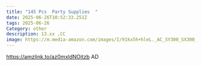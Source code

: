 ```yaml
---
title: "145 Pcs  Party Supplies  "
date: 2025-06-26T10:52:33.251Z
tags: 2025-06-26
Category: other
description: 13.xx ,CC
image: https://m.media-amazon.com/images/I/91kx5h+hleL._AC_SY300_SX300_.jpg
---
```

https://amzlink.to/az0mxldNOitzb  AD